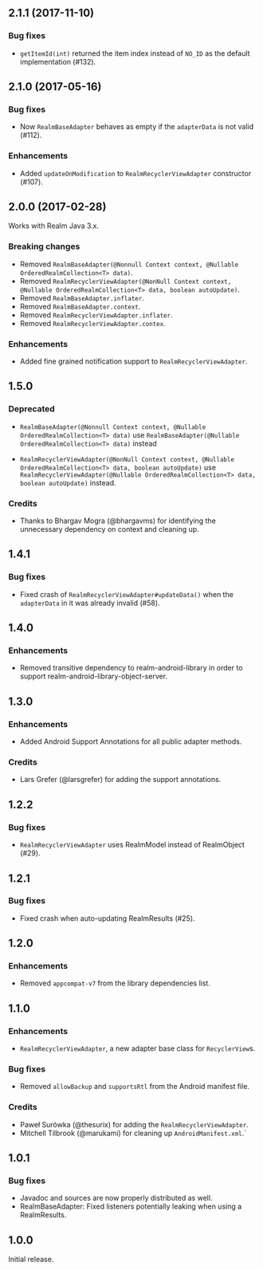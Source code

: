 ## 2.1.1 (2017-11-10)

### Bug fixes

* `getItemId(int)` returned the item index instead of `NO_ID` as the default implementation (#132).


## 2.1.0 (2017-05-16)

### Bug fixes

* Now `RealmBaseAdapter` behaves as empty if the `adapterData` is not valid (#112).

### Enhancements

* Added `updateOnModification` to `RealmRecyclerViewAdapter` constructor (#107).


## 2.0.0 (2017-02-28)

Works with Realm Java 3.x.

### Breaking changes

* Removed `RealmBaseAdapter(@Nonnull Context context, @Nullable OrderedRealmCollection<T> data)`.
* Removed `RealmRecyclerViewAdapter(@NonNull Context context, @Nullable OrderedRealmCollection<T> data, boolean autoUpdate)`.
* Removed `RealmBaseAdapter.inflater`.
* Removed `RealmBaseAdapter.context`.
* Removed `RealmRecyclerViewAdapter.inflater`.
* Removed `RealmRecyclerViewAdapter.contex`.

### Enhancements

* Added fine grained notification support to `RealmRecyclerViewAdapter`.


## 1.5.0

### Deprecated

* `RealmBaseAdapter(@Nonnull Context context, @Nullable OrderedRealmCollection<T> data)`
use `RealmBaseAdapter(@Nullable OrderedRealmCollection<T> data)` instead

* `RealmRecyclerViewAdapter(@NonNull Context context, @Nullable OrderedRealmCollection<T> data, boolean autoUpdate)`
use `RealmRecyclerViewAdapter(@Nullable OrderedRealmCollection<T> data, boolean autoUpdate)` instead.

### Credits

* Thanks to Bhargav Mogra (@bhargavms) for identifying the unnecessary dependency on context and cleaning up.


## 1.4.1

### Bug fixes

* Fixed crash of `RealmRecyclerViewAdapter#updateData()` when the `adapterData` in it was already invalid (#58).


## 1.4.0

### Enhancements

* Removed transitive dependency to realm-android-library in order to support realm-android-library-object-server.


## 1.3.0

### Enhancements

* Added Android Support Annotations for all public adapter methods.

### Credits

* Lars Grefer (@larsgrefer) for adding the support annotations.


## 1.2.2

### Bug fixes

* `RealmRecyclerViewAdapter` uses RealmModel instead of RealmObject (#29).


## 1.2.1

### Bug fixes

* Fixed crash when auto-updating RealmResults (#25).


## 1.2.0

### Enhancements

* Removed `appcompat-v7` from the library dependencies list.


## 1.1.0

### Enhancements

* `RealmRecyclerViewAdapter`, a new adapter base class for `RecyclerView`s.

### Bug fixes

* Removed `allowBackup` and `supportsRtl` from the Android manifest file.

### Credits

* Paweł Surówka (@thesurix) for adding the `RealmRecyclerViewAdapter`.
* Mitchell Tilbrook (@marukami) for cleaning up `AndroidManifest.xml`.`


## 1.0.1

### Bug fixes

* Javadoc and sources are now properly distributed as well.
* RealmBaseAdapter: Fixed listeners potentially leaking when using a RealmResults.


## 1.0.0

Initial release.
